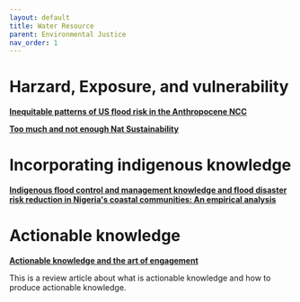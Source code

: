 ```yaml
---
layout: default
title: Water Resource
parent: Environmental Justice
nav_order: 1
---
```


# Harzard, Exposure, and vulnerability
[__Inequitable patterns of US flood risk in the Anthropocene NCC__](https://www.nature.com/articles/s41558-021-01265-6.)



__[Too much and not enough Nat Sustainability](https://www.nature.com/articles/s41893-021-00766-8)__

# Incorporating indigenous knowledge

__[Indigenous flood control and management knowledge and flood disaster risk reduction in Nigeria's coastal communities: An empirical analysis](https://www.sciencedirect.com/science/article/abs/pii/S2212420921000455)__

# Actionable knowledge
__[Actionable knowledge and the art of engagement](https://www.sciencedirect.com/science/article/abs/pii/S1877343520300026)__

This is a review article about what is actionable knowledge and how to produce actionable knowledge.

